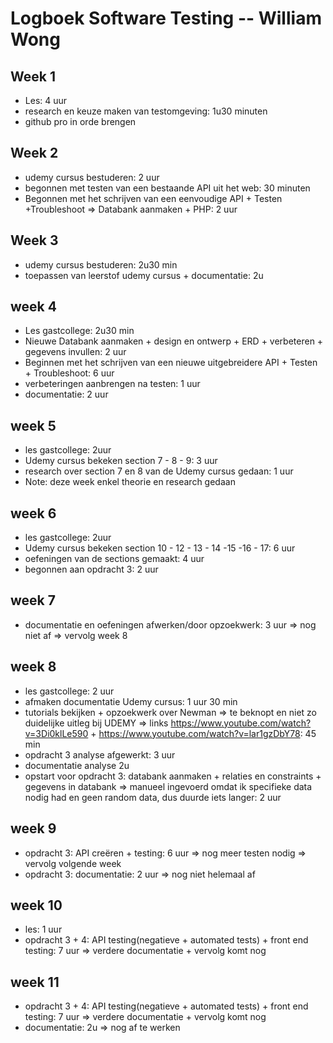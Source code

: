 # Logboek Software Testing -- William Wong
## Week 1 
* Les: 4 uur
* research en keuze maken van testomgeving: 1u30 minuten
* github pro in orde brengen
## Week 2
* udemy cursus bestuderen: 2 uur
* begonnen met testen van een bestaande API uit het web: 30 minuten 
* Begonnen met het schrijven van een eenvoudige API + Testen +Troubleshoot => Databank aanmaken + PHP: 2 uur 
## Week 3
* udemy cursus bestuderen: 2u30 min
* toepassen van leerstof udemy cursus + documentatie: 2u
## week 4
* Les gastcollege: 2u30 min
* Nieuwe Databank aanmaken + design en ontwerp + ERD + verbeteren + gegevens invullen: 2 uur
* Beginnen met het schrijven van een nieuwe uitgebreidere API + Testen + Troubleshoot: 6 uur 
* verbeteringen aanbrengen na testen: 1 uur
* documentatie: 2 uur
## week 5
* les gastcollege: 2uur
* Udemy cursus bekeken section 7 - 8 - 9: 3 uur
* research over section 7 en 8 van de Udemy cursus gedaan: 1 uur
* Note: deze week enkel theorie en research gedaan
## week 6
* les gastcollege: 2uur
* Udemy cursus bekeken section 10 - 12 - 13 - 14 -15 -16 - 17: 6 uur
* oefeningen van de sections gemaakt: 4 uur
* begonnen aan opdracht 3: 2 uur
## week 7
* documentatie en oefeningen afwerken/door opzoekwerk: 3 uur => nog niet af => vervolg week 8
## week 8
* les gastcollege: 2 uur
* afmaken documentatie Udemy cursus: 1 uur 30 min
* tutorials bekijken + opzoekwerk over Newman => te beknopt en niet zo duidelijke uitleg bij UDEMY => links https://www.youtube.com/watch?v=3Di0klLe590 + https://www.youtube.com/watch?v=lar1gzDbY78: 45 min
* opdracht 3 analyse afgewerkt: 3 uur
* documentatie analyse 2u
* opstart voor opdracht 3: databank aanmaken + relaties en constraints + gegevens in databank => manueel ingevoerd omdat ik specifieke data nodig had en geen random data, dus duurde iets langer: 2 uur 
## week 9
* opdracht 3: API creëren + testing: 6 uur => nog meer testen nodig => vervolg volgende week
* opdracht 3: documentatie: 2 uur => nog niet helemaal af
## week 10
* les: 1 uur
* opdracht 3 + 4: API testing(negatieve + automated tests) + front end testing: 7 uur => verdere documentatie + vervolg komt nog
## week 11
* opdracht 3 + 4: API testing(negatieve + automated tests) + front end testing: 7 uur => verdere documentatie + vervolg komt nog
* documentatie: 2u => nog af te werken

